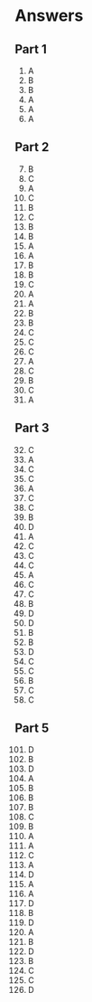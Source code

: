 # Answers

## Part 1
1) A
2) B
3) B
4) A
5) A
6) A

## Part 2
7) B
8) C
9) A
10) C
11) B
12) C
13) B
14) B
15) A
16) A
17) B
18) B
19) C
20) A
21) A
22) B
23) B
24) C
25) C
26) C
27) A
28) C
29) B
30) C
31) A
## Part 3
32) C
33) A
34) C
35) C
36) A
37) C
38) C
39) B
40) D
41) A
42) C
43) C
44) C
45) A
46) C
47) C
48) B
49) D
50) D
51) B
52) B
53) D
54) C
55) C
56) B
57) C
58) C


## Part 5
101) D
102) B
103) D
104) A
105) B
106) B
107) B
108) C
109) B
110) A
111) A
112) C
113) A
114) D
115) A
116) A
117) D
118) B
119) D
120) A
121) B
122) D
123) B
124) C
125) C
126) D